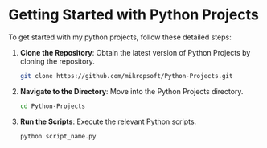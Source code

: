 # Getting Started with Python Projects

To get started with my python projects, follow these detailed steps:

1. **Clone the Repository**: Obtain the latest version of Python Projects by cloning the repository.

    ```bash
    git clone https://github.com/mikropsoft/Python-Projects.git
    ```

2. **Navigate to the Directory**: Move into the Python Projects directory.

    ```bash
    cd Python-Projects    
    ```

3. **Run the Scripts**: Execute the relevant Python scripts.

    ```bash
    python script_name.py
    ```

